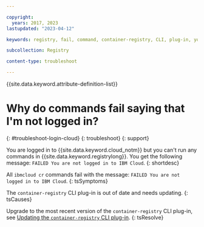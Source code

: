 ```yaml
---

copyright:
  years: 2017, 2023
lastupdated: "2023-04-12"

keywords: registry, fail, command, container-registry, CLI, plug-in, you are not logged in to IBM Cloud, failed

subcollection: Registry

content-type: troubleshoot

---
```


{{site.data.keyword.attribute-definition-list}}

# Why do commands fail saying that I'm not logged in?
{: #troubleshoot-login-cloud}
{: troubleshoot}
{: support}

You are logged in to {{site.data.keyword.cloud_notm}} but you can't run any commands in {{site.data.keyword.registrylong}}. You get the following message: `FAILED You are not logged in to IBM Cloud`.
{: shortdesc}

All `ibmcloud cr` commands fail with the message: `FAILED You are not logged in to IBM Cloud`.
{: tsSymptoms}

The `container-registry` CLI plug-in is out of date and needs updating.
{: tsCauses}

Upgrade to the most recent version of the `container-registry` CLI plug-in, see [Updating the `container-registry` CLI plug-in](/docs/Registry?topic=Registry-registry_setup_cli_namespace#registry_cli_update).
{: tsResolve}

